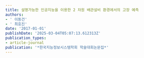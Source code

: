 ```yaml
---
title: 설명가능한 인공지능을 이용한 2 차원 배관설비 환경에서의 고장 예측
authors:
- ' 이동건'
- ' 최호진'
date: '2017-01-01'
publishDate: '2025-03-04T05:07:13.612313Z'
publication_types:
- article-journal
publication: '*한국지능정보시스템학회 학술대회논문집*'
---
```


